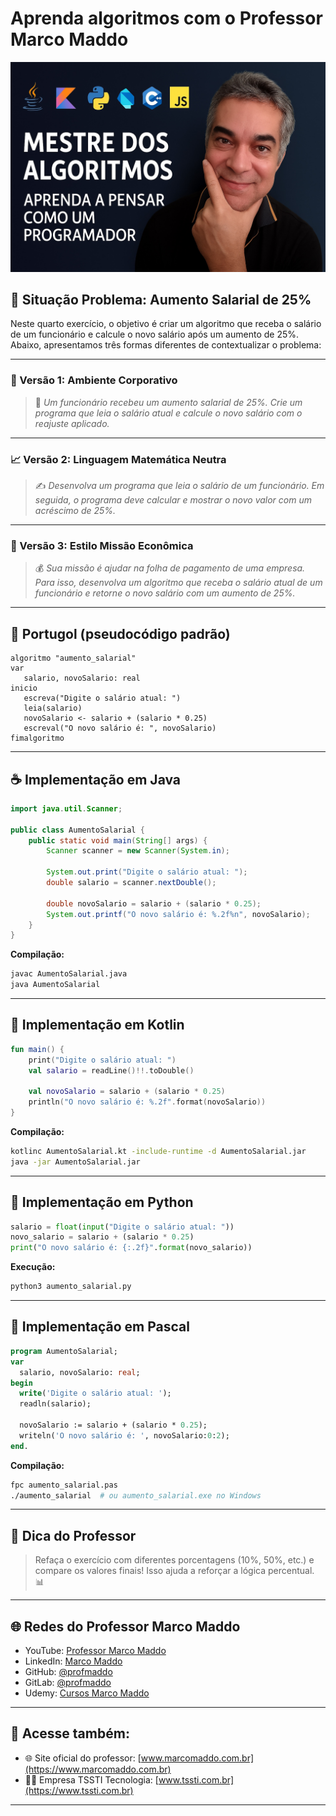# Aprenda algoritmos com o Professor Marco Maddo
![Mestre dos Algoritmos](https://raw.githubusercontent.com/profmaddo/algoritmos-resolvidos-java-kotlin-python-pascal/main/images/mestre-dos-algoritmos-02.jpeg)
## 🧠 Situação Problema: Aumento Salarial de 25%

Neste quarto exercício, o objetivo é criar um algoritmo que receba o salário de um funcionário e calcule o novo salário após um aumento de 25%. Abaixo, apresentamos três formas diferentes de contextualizar o problema:

---

### 💼 Versão 1: Ambiente Corporativo
> 🏢 *Um funcionário recebeu um aumento salarial de 25%. Crie um programa que leia o salário atual e calcule o novo salário com o reajuste aplicado.*

---

### 📈 Versão 2: Linguagem Matemática Neutra
> ✍️ *Desenvolva um programa que leia o salário de um funcionário. Em seguida, o programa deve calcular e mostrar o novo valor com um acréscimo de 25%.*

---

### 🚀 Versão 3: Estilo Missão Econômica
> 💰 *Sua missão é ajudar na folha de pagamento de uma empresa. Para isso, desenvolva um algoritmo que receba o salário atual de um funcionário e retorne o novo salário com um aumento de 25%.*

---

## 💬 Portugol (pseudocódigo padrão)

```portugol
algoritmo "aumento_salarial"
var
   salario, novoSalario: real
inicio
   escreva("Digite o salário atual: ")
   leia(salario)
   novoSalario <- salario + (salario * 0.25)
   escreval("O novo salário é: ", novoSalario)
fimalgoritmo
```

---

## ☕ Implementação em Java

```java
import java.util.Scanner;

public class AumentoSalarial {
    public static void main(String[] args) {
        Scanner scanner = new Scanner(System.in);

        System.out.print("Digite o salário atual: ");
        double salario = scanner.nextDouble();

        double novoSalario = salario + (salario * 0.25);
        System.out.printf("O novo salário é: %.2f%n", novoSalario);
    }
}
```

**Compilação:**
```bash
javac AumentoSalarial.java
java AumentoSalarial
```

---

## 💙 Implementação em Kotlin

```kotlin
fun main() {
    print("Digite o salário atual: ")
    val salario = readLine()!!.toDouble()

    val novoSalario = salario + (salario * 0.25)
    println("O novo salário é: %.2f".format(novoSalario))
}
```

**Compilação:**
```bash
kotlinc AumentoSalarial.kt -include-runtime -d AumentoSalarial.jar
java -jar AumentoSalarial.jar
```

---

## 🐍 Implementação em Python

```python
salario = float(input("Digite o salário atual: "))
novo_salario = salario + (salario * 0.25)
print("O novo salário é: {:.2f}".format(novo_salario))
```

**Execução:**
```bash
python3 aumento_salarial.py
```

---

## 🧙 Implementação em Pascal

```pascal
program AumentoSalarial;
var
  salario, novoSalario: real;
begin
  write('Digite o salário atual: ');
  readln(salario);

  novoSalario := salario + (salario * 0.25);
  writeln('O novo salário é: ', novoSalario:0:2);
end.
```

**Compilação:**
```bash
fpc aumento_salarial.pas
./aumento_salarial  # ou aumento_salarial.exe no Windows
```

---

## 🧠 Dica do Professor
> Refaça o exercício com diferentes porcentagens (10%, 50%, etc.) e compare os valores finais! Isso ajuda a reforçar a lógica percentual. 📊

---

## 🌐 Redes do Professor Marco Maddo

- YouTube: [Professor Marco Maddo](https://www.youtube.com/@ProfessorMarcoMaddo)
- LinkedIn: [Marco Maddo](https://www.linkedin.com/in/marcomaddo/)
- GitHub: [@profmaddo](https://github.com/profmaddo)
- GitLab: [@profmaddo](https://gitlab.com/profmaddo)
- Udemy: [Cursos Marco Maddo](https://www.udemy.com/user/marcomaddo/)

---

## 🚀 Acesse também:

- 🌐 Site oficial do professor: [www.marcomaddo.com.br](https://www.marcomaddo.com.br)
- 🧑‍💼 Empresa TSSTI Tecnologia: [www.tssti.com.br](https://www.tssti.com.br)

---
